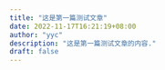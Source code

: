 ```yaml
---
title: "这是第一篇测试文章"
date: 2022-11-17T16:21:19+08:00
author: "yyc"
description: "这是第一篇测试文章的内容."
draft: false
---
```


